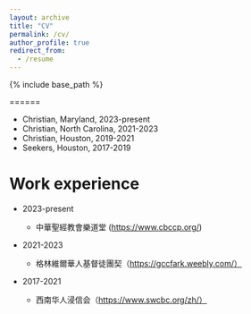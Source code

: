 ```yaml
---
layout: archive
title: "CV"
permalink: /cv/
author_profile: true
redirect_from:
  - /resume
---
```


{% include base_path %}

======
* Christian, Maryland, 2023-present
* Christian, North Carolina, 2021-2023
* Christian, Houston, 2019-2021
* Seekers, Houston, 2017-2019

Work experience
======
* 2023-present
  * 中華聖經教會樂道堂 (https://www.cbccp.org/)
  
* 2021-2023
  * 格林維爾華人基督徒團契（https://gccfark.weebly.com/）

* 2017-2021
  * 西南华人浸信会（https://www.swcbc.org/zh/）

  
